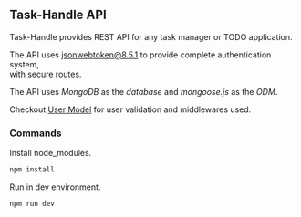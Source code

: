 ## Task-Handle API

Task-Handle provides REST API for any task manager or TODO application. <br>

The API uses jsonwebtoken@8.5.1 to provide complete authentication system, <br>
with secure routes. <br>

The API uses *MongoDB* as the _database_ and *mongoose.js* as the _ODM_. <br>

Checkout [User Model](https://github.com/aviation0/task-handle/blob/master/src/models/user.js)
for user validation and middlewares used.

### Commands

Install node_modules.
```javascript
npm install
```
Run in dev environment.
```javascript
npm run dev
```
